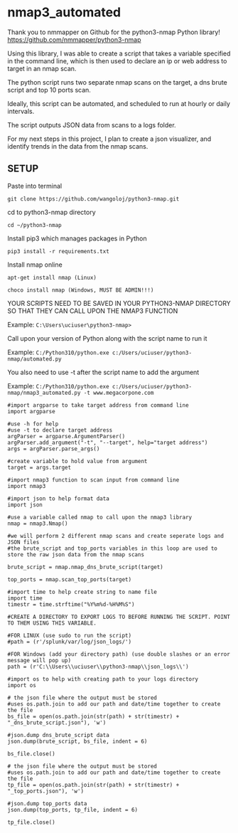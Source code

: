 # nmap3_automated

Thank you to nmmapper on Github for the python3-nmap Python library! https://github.com/nmmapper/python3-nmap

Using this library, I was able to create a script that takes a variable specified in the command line, which is then used to declare an ip or web address to target in an nmap scan.

The python script runs two separate nmap scans on the target, a dns brute script and top 10 ports scan. 

Ideally, this script can be automated, and scheduled to run at hourly or daily intervals.

The script outputs JSON data from scans to a logs folder.

For my next steps in this project, I plan to create a json visualizer, and identify trends in the data from the nmap scans.

## SETUP

Paste into terminal

```git clone https://github.com/wangoloj/python3-nmap.git```

cd to python3-nmap directory

```cd ~/python3-nmap```

Install pip3 which manages packages in Python

```pip3 install -r requirements.txt```

Install nmap online

```apt-get install nmap (Linux)```

```choco install nmap (Windows, MUST BE ADMIN!!!)```

YOUR SCRIPTS NEED TO BE SAVED IN YOUR PYTHON3-NMAP DIRECTORY SO THAT THEY CAN CALL UPON THE NMAP3 FUNCTION

Example: ```C:\Users\uciuser\python3-nmap>```

Call upon your version of Python along with the script name to run it

Example: ```C:/Python310/python.exe c:/Users/uciuser/python3-nmap/automated.py```

You also need to use -t after the script name to add the argument

Example: ```C:/Python310/python.exe c:/Users/uciuser/python3-nmap/nmap3_automated.py -t www.megacorpone.com```

```
#import argparse to take target address from command line
import argparse

#use -h for help
#use -t to declare target address
argParser = argparse.ArgumentParser()
argParser.add_argument("-t", "--target", help="target address")
args = argParser.parse_args()

#create variable to hold value from argument
target = args.target

#import nmap3 function to scan input from command line
import nmap3

#import json to help format data
import json

#use a variable called nmap to call upon the nmap3 library
nmap = nmap3.Nmap()

#we will perform 2 different nmap scans and create seperate logs and JSON files
#the brute_script and top_ports variables in this loop are used to store the raw json data from the nmap scans

brute_script = nmap.nmap_dns_brute_script(target)
   
top_ports = nmap.scan_top_ports(target)

#import time to help create string to name file
import time
timestr = time.strftime("%Y%m%d-%H%M%S")

#CREATE A DIRECTORY TO EXPORT LOGS TO BEFORE RUNNING THE SCRIPT. POINT TO THEM USING THIS VARIABLE.

#FOR LINUX (use sudo to run the script)
#path = (r'/splunk/var/log/json_logs/') 

#FOR Windows (add your directory path) (use double slashes or an error message will pop up)
path = (r'C:\\Users\\uciuser\\python3-nmap\\json_logs\\')

#import os to help with creating path to your logs directory
import os

# the json file where the output must be stored
#uses os.path.join to add our path and date/time together to create the file
bs_file = open(os.path.join(str(path) + str(timestr) + "_dns_brute_script.json"), 'w')

#json.dump dns_brute_script data
json.dump(brute_script, bs_file, indent = 6)

bs_file.close()

# the json file where the output must be stored
#uses os.path.join to add our path and date/time together to create the file
tp_file = open(os.path.join(str(path) + str(timestr) + "_top_ports.json"), 'w')

#json.dump top_ports data
json.dump(top_ports, tp_file, indent = 6)

tp_file.close()
```